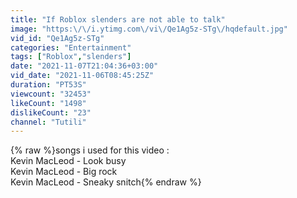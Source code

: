 ```yaml
---
title: "If Roblox slenders are not able to talk"
image: "https:\/\/i.ytimg.com\/vi\/Qe1Ag5z-STg\/hqdefault.jpg"
vid_id: "Qe1Ag5z-STg"
categories: "Entertainment"
tags: ["Roblox","slenders"]
date: "2021-11-07T21:04:36+03:00"
vid_date: "2021-11-06T08:45:25Z"
duration: "PT53S"
viewcount: "32453"
likeCount: "1498"
dislikeCount: "23"
channel: "Tutili"
---
```

{% raw %}songs i used for this video : <br />Kevin MacLeod - Look busy<br />Kevin MacLeod - Big rock<br />Kevin MacLeod - Sneaky snitch{% endraw %}

